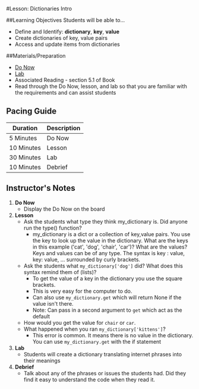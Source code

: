#Lesson: Dictionaries Intro

##Learning Objectives
Students will be able to...

* Define and Identify: **dictionary**, **key**, **value**
* Create dictionaries of key, value pairs
* Access and update items from dictionaries

##Materials/Preparation
* [Do Now]
* [Lab]
* Associated Reading - section 5.1 of Book
*  Read through the Do Now, lesson, and lab so that you are familiar with the requirements and can assist students

## Pacing Guide
| **Duration**   | **Description** |
| ---------- | ----------- |
| 5 Minutes  | Do Now      |
| 10 Minutes | Lesson      |
| 30 Minutes | Lab         |
| 10 Minutes | Debrief     |

## Instructor's Notes

1. **Do Now**
    * Display the Do Now on the board
2. **Lesson**
	* Ask the students what type they think my_dictionary is. Did anyone run the type() function? 
		* my_dictionary is a dict or a collection of key,value pairs. You use the key to look up the value in the dictionary. What are the keys in this example ('cat', 'dog', 'chair', 'car')? What are the values? Keys and values can be of any type. The syntax is key : value, key: value, ... surrounded by curly brackets. 
	* Ask the students what `my_dictionary['dog']` did? What does this syntax remind them of (lists)?
		* To get the value of a key in the dictionary you use the square brackets.
		* This is very easy for the computer to do.
		* Can also use `my_dictionary.get` which will return None if the value isn't there. 
		* Note: Can pass in a second argument to `get` which act as the default
	* How would you get the value for `chair` or `car`.
	* What happened when you ran `my_dictionary['kittens']`? 
		* This error is common. It means there is no value in the dictionary. You can use `my_dictionary.get` with the if statement
3. **Lab**	
	* Students will create a dictionary translating internet phrases into their meanings
4. **Debrief**
	* Talk about any of the phrases or issues the students had. Did they find it easy to understand the code when they read it.



[Do Now]: do_now.md
[Lab]: lab.md